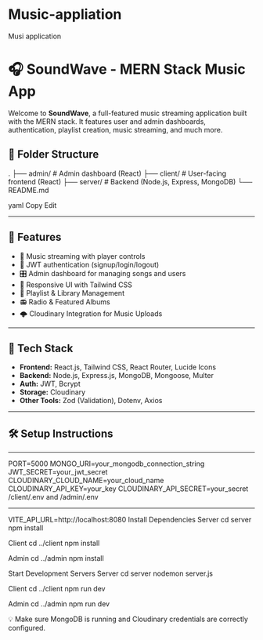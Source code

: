 # Music-appliation
Musi application 


# 🎧 SoundWave - MERN Stack Music App

Welcome to **SoundWave**, a full-featured music streaming application built with the MERN stack. It features user and admin dashboards, authentication, playlist creation, music streaming, and much more.

## 📁 Folder Structure

.
├── admin/ # Admin dashboard (React)
├── client/ # User-facing frontend (React)
├── server/ # Backend (Node.js, Express, MongoDB)
└── README.md

yaml
Copy
Edit

---

## 🚀 Features

- 🎵 Music streaming with player controls
- 🔐 JWT authentication (signup/login/logout)
- 🎛️ Admin dashboard for managing songs and users
- 🎨 Responsive UI with Tailwind CSS
- 📂 Playlist & Library Management
- 📻 Radio & Featured Albums
- 🌩️ Cloudinary Integration for Music Uploads

---

## 🧰 Tech Stack

- **Frontend:** React.js, Tailwind CSS, React Router, Lucide Icons
- **Backend:** Node.js, Express.js, MongoDB, Mongoose, Multer
- **Auth:** JWT, Bcrypt
- **Storage:** Cloudinary
- **Other Tools:** Zod (Validation), Dotenv, Axios

---

## 🛠️ Setup Instructions


---
PORT=5000
MONGO_URI=your_mongodb_connection_string
JWT_SECRET=your_jwt_secret
CLOUDINARY_CLOUD_NAME=your_cloud_name
CLOUDINARY_API_KEY=your_key
CLOUDINARY_API_SECRET=your_secret
/client/.env and /admin/.env

---
VITE_API_URL=http://localhost:8080
Install Dependencies
Server
cd server
npm install

Client
cd ../client
npm install

Admin
cd ../admin
npm install

Start Development Servers
Server
cd server
nodemon server.js

Client
cd ../client
npm run dev

Admin
cd ../admin
npm run dev


💡 Make sure MongoDB is running and Cloudinary credentials are correctly configured.
